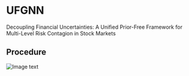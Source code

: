 # UFGNN
Decoupling Financial Uncertainties: A Unified Prior-Free Framework for Multi-Level Risk Contagion in Stock Markets

## Procedure
![Image text](https://github.com/Xsc-Swufe/UFGNN/process.png)
